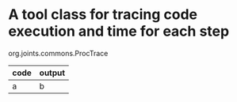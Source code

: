 # A tool class for tracing code execution and time for each step
org.joints.commons.ProcTrace


| code | output |
| ---- | ------ |
| a | b |
